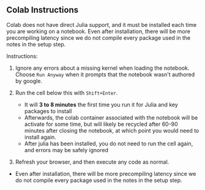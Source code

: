 ## Colab Instructions
Colab does not have direct Julia support, and it must be installed each time you are working on a notebook.  Even after installation, there will be more precompiling latency since we do not compile every package used in the notes in the setup step. 

Instructions:

1. Ignore any errors about a missing kernel when loading the notebook.  Choose `Run Anyway` when it prompts that the notebook wasn't authored by google.

2. Run the cell below this with `Shift+Enter`.
    -  It will **3 to 8 minutes** the first time you run it for Julia and key packages to install
    - Afterwards, the colab container associated with the notebook will be activate for some time, but will likely be recycled after 60-90 minutes after closing the notebook, at which point you would need to install again.
    - After julia has been installed, you do not need to run the cell again, and errors may be safely ignored
3. Refresh your browser, and then execute any code as normal.
  - Even after installation, there will be more precompiling latency since we do not compile every package used in the notes in the setup step. 
